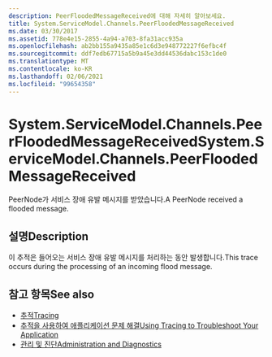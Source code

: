 ```yaml
---
description: PeerFloodedMessageReceived에 대해 자세히 알아보세요.
title: System.ServiceModel.Channels.PeerFloodedMessageReceived
ms.date: 03/30/2017
ms.assetid: 778e4e15-2855-4a94-a703-8fa31acc935a
ms.openlocfilehash: ab2bb155a9435a85e1c6d3e948772227f6efbc4f
ms.sourcegitcommit: ddf7edb67715a5b9a45e3dd44536dabc153c1de0
ms.translationtype: MT
ms.contentlocale: ko-KR
ms.lasthandoff: 02/06/2021
ms.locfileid: "99654358"
---
```

# <a name="systemservicemodelchannelspeerfloodedmessagereceived"></a><span data-ttu-id="8b673-103">System.ServiceModel.Channels.PeerFloodedMessageReceived</span><span class="sxs-lookup"><span data-stu-id="8b673-103">System.ServiceModel.Channels.PeerFloodedMessageReceived</span></span>

<span data-ttu-id="8b673-104">PeerNode가 서비스 장애 유발 메시지를 받았습니다.</span><span class="sxs-lookup"><span data-stu-id="8b673-104">A PeerNode received a flooded message.</span></span>  
  
## <a name="description"></a><span data-ttu-id="8b673-105">설명</span><span class="sxs-lookup"><span data-stu-id="8b673-105">Description</span></span>  

 <span data-ttu-id="8b673-106">이 추적은 들어오는 서비스 장애 유발 메시지를 처리하는 동안 발생합니다.</span><span class="sxs-lookup"><span data-stu-id="8b673-106">This trace occurs during the processing of an incoming flood message.</span></span>  
  
## <a name="see-also"></a><span data-ttu-id="8b673-107">참고 항목</span><span class="sxs-lookup"><span data-stu-id="8b673-107">See also</span></span>

- [<span data-ttu-id="8b673-108">추적</span><span class="sxs-lookup"><span data-stu-id="8b673-108">Tracing</span></span>](index.md)
- [<span data-ttu-id="8b673-109">추적을 사용하여 애플리케이션 문제 해결</span><span class="sxs-lookup"><span data-stu-id="8b673-109">Using Tracing to Troubleshoot Your Application</span></span>](using-tracing-to-troubleshoot-your-application.md)
- [<span data-ttu-id="8b673-110">관리 및 진단</span><span class="sxs-lookup"><span data-stu-id="8b673-110">Administration and Diagnostics</span></span>](../index.md)
